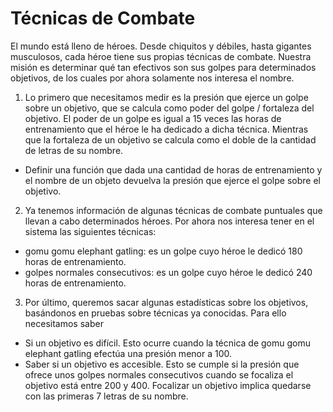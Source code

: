 # Técnicas de Combate
El mundo está lleno de héroes. Desde chiquitos y débiles, hasta gigantes musculosos, cada héroe tiene sus propias técnicas de combate.
Nuestra misión es determinar qué tan efectivos son sus golpes para determinados objetivos, de los cuales por ahora solamente nos interesa el nombre.

1. Lo primero que necesitamos medir es la presión que ejerce un golpe sobre un objetivo, que se calcula como poder del golpe / fortaleza del objetivo.
El poder de un golpe es igual a 15 veces las horas de entrenamiento que el héroe le ha dedicado a dicha técnica. Mientras que la fortaleza de un objetivo se calcula como el doble de la cantidad de letras de su nombre.
- Definir una función que dada una cantidad de horas de entrenamiento y el nombre de un objeto devuelva la presión que ejerce el golpe sobre el objetivo.

2. Ya tenemos información de algunas técnicas de combate puntuales que llevan a cabo determinados héroes. Por ahora nos interesa tener en el sistema las siguientes técnicas:
- gomu gomu elephant gatling: es un golpe cuyo héroe le dedicó 180 horas de entrenamiento.
- golpes normales consecutivos: es un golpe cuyo héroe le dedicó 240 horas de entrenamiento.

3. Por último, queremos sacar algunas estadísticas sobre los objetivos, basándonos en pruebas sobre técnicas ya conocidas. Para ello necesitamos saber
- Si un objetivo es difícil. Esto ocurre cuando la técnica de gomu gomu elephant gatling efectúa una presión menor a 100.
- Saber si un objetivo es accesible. Esto se cumple si la presión que ofrece unos golpes normales consecutivos cuando se focaliza el objetivo está entre 200 y 400. Focalizar un objetivo implica quedarse con las primeras 7 letras de su nombre.
